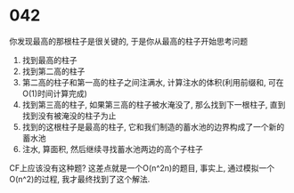 # 042

你发现最高的那根柱子是很关键的,
于是你从最高的柱子开始思考问题

1. 找到最高的柱子
2. 找到第二高的柱子
3. 第二高的柱子和第一高的柱子之间注满水, 计算注水的体积(利用前缀和, 可在O(1)时间计算完成)
4. 找到第三高的柱子, 如果第三高的柱子被水淹没了, 那么找到下一根柱子, 直到找到没有被淹没的柱子为止
5. 找到的这根柱子是最高的柱子, 它和我们制造的蓄水池的边界构成了一个新的蓄水池
6. 注水, 算面积, 然后继续寻找蓄水池两边的高个子柱子

CF上应该没有这种题?
这差点就是一个O(n^2n)的题目, 事实上, 通过模拟一个O(n^2)的过程, 我才最终找到了这个解法.
